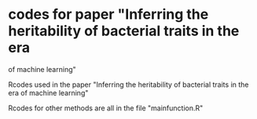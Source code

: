# codes for paper "Inferring the heritability of bacterial traits in the era
of machine learning"

Rcodes used in the paper "Inferring the heritability of bacterial traits in the era of machine learning"

Rcodes for other methods are all in the file "mainfunction.R"
